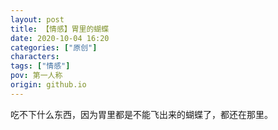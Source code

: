 ```yaml
---
layout: post
title: 【情感】胃里的蝴蝶
date: 2020-10-04 16:20
categories: ["原创"]
characters: 
tags: ["情感"]
pov: 第一人称
origin: github.io
---
```


吃不下什么东西，因为胃里都是不能飞出来的蝴蝶了，都还在那里。
